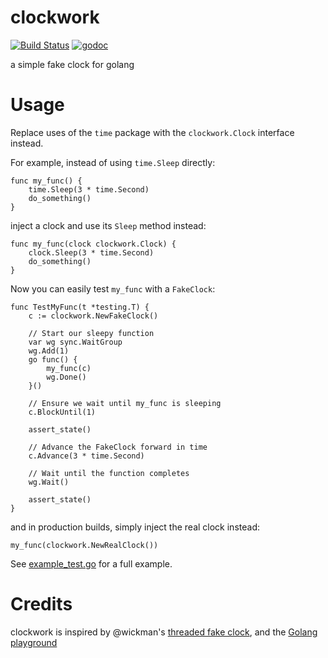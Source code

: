clockwork
=========

[![Build Status](https://travis-ci.org/jonboulle/clockwork.png?branch=master)](https://travis-ci.org/jonboulle/clockwork)
[![godoc](https://godoc.org/github.com/jonboulle/clockwork?status.svg)](http://godoc.org/github.com/jonboulle/clockwork)

a simple fake clock for golang

# Usage

Replace uses of the `time` package with the `clockwork.Clock` interface instead.

For example, instead of using `time.Sleep` directly:

```
func my_func() {
	time.Sleep(3 * time.Second)
	do_something()
}
```

inject a clock and use its `Sleep` method instead:

```
func my_func(clock clockwork.Clock) {
	clock.Sleep(3 * time.Second)
	do_something()
}
```

Now you can easily test `my_func` with a `FakeClock`:

```
func TestMyFunc(t *testing.T) {
	c := clockwork.NewFakeClock()

	// Start our sleepy function
	var wg sync.WaitGroup
	wg.Add(1)
	go func() {
		my_func(c)
		wg.Done()
	}()

	// Ensure we wait until my_func is sleeping
	c.BlockUntil(1)

	assert_state()

	// Advance the FakeClock forward in time
	c.Advance(3 * time.Second)

	// Wait until the function completes
	wg.Wait()

	assert_state()
}
```

and in production builds, simply inject the real clock instead:
```
my_func(clockwork.NewRealClock())
```

See [example_test.go](example_test.go) for a full example.

# Credits

clockwork is inspired by @wickman's [threaded fake clock](https://gist.github.com/wickman/3840816), and the [Golang playground](https://blog.golang.org/playground#TOC_3.1.)
